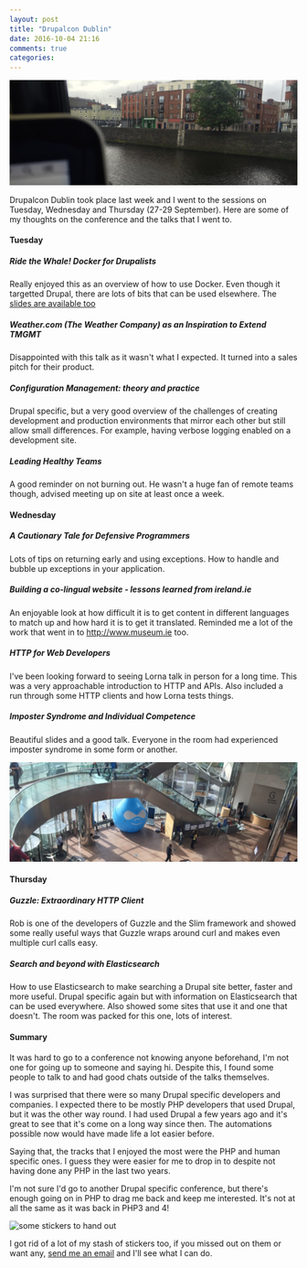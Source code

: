 ```yaml
---
layout: post
title: "Drupalcon Dublin"
date: 2016-10-04 21:16
comments: true
categories: 
---
```


![my commute along the Liffey](/images/2016-10-04-drupalcon-dublin/commute.jpg)

Drupalcon Dublin took place last week and I went to the sessions on Tuesday,
Wednesday and Thursday (27-29 September). Here are some of my thoughts on the
conference and the talks that I went to.
 
#### Tuesday

##### Ride the Whale! Docker for Drupalists

Really enjoyed this as an overview of how to use Docker. Even though it
targetted Drupal, there are lots of bits that can be used elsewhere. The
[slides are available too](https://socketwench.github.io/rideTheWhale/#/)

##### Weather.com (The Weather Company) as an Inspiration to Extend TMGMT

Disappointed with this talk as it wasn't what I expected. It turned into a
sales pitch for their product.

##### Configuration Management: theory and practice

Drupal specific, but a very good overview of the challenges of creating
development and production environments that mirror each other but still allow
small differences. For example, having verbose logging enabled on a development
site. 

##### Leading Healthy Teams

A good reminder on not burning out. He wasn't a huge fan of remote teams
though, advised meeting up on site at least once a week.

#### Wednesday

##### A Cautionary Tale for Defensive Programmers

Lots of tips on returning early and using exceptions. How to handle and bubble
up exceptions in your application.

##### Building a co-lingual website - lessons learned from ireland.ie

An enjoyable look at how difficult it is to get content in different languages
to match up and how hard it is to get it translated. Reminded me a lot of the
work that went in to http://www.museum.ie too.

##### HTTP for Web Developers

I've been looking forward to seeing Lorna talk in person for a long time. This
was a very approachable introduction to HTTP and APIs. Also included a run
through some HTTP clients and how Lorna tests things.

##### Imposter Syndrome and Individual Competence

Beautiful slides and a good talk. Everyone in the room had experienced imposter
syndrome in some form or another.

![entrance foyer of the convention centre](/images/2016-10-04-drupalcon-dublin/foyer.jpg)

#### Thursday

##### Guzzle: Extraordinary HTTP Client

Rob is one of the developers of Guzzle and the Slim framework and showed some
really useful ways that Guzzle wraps around curl and makes even multiple curl
calls easy.

##### Search and beyond with Elasticsearch

How to use Elasticsearch to make searching a Drupal site better, faster and
more useful. Drupal specific again but with information on Elasticsearch that
can be used everywhere. Also showed some sites that use it and one that
doesn't. The room was packed for this one, lots of interest.

#### Summary

It was hard to go to a conference not knowing anyone beforehand, I'm not one
for going up to someone and saying hi. Despite this, I found some people to
talk to and had good chats outside of the talks themselves.

I was surprised that there were so many Drupal specific developers and
companies. I expected there to be mostly PHP developers that used Drupal, but
it was the other way round. I had used Drupal a few years ago and it's great to
see that it's come on a long way since then. The automations possible now would
have made life a lot easier before.

Saying that, the tracks that I enjoyed the most were the PHP and human specific
ones. I guess they were easier for me to drop in to despite not having done any
PHP in the last two years.

I'm not sure I'd go to another Drupal specific conference, but there's enough
going on in PHP to drag me back and keep me interested. It's not at all the
same as it was back in PHP3 and 4!

![some stickers to hand out](/images/2016-10-04-drupalcon-dublin/stickers2.jpg)

I got rid of a lot of my stash of stickers too, if you missed out on them or
want any, <a href="mailto:mike@mikegriffin.ie?subject=I'd like some stickers,
please">send me an email</a> and I'll see what I can do.
